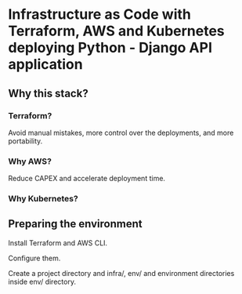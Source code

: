 # Infrastructure as Code with Terraform, AWS and Kubernetes deploying Python - Django API application

## Why this stack?

### Terraform?

Avoid manual mistakes, more control over the deployments, and more portability.

### Why AWS?

Reduce CAPEX and accelerate deployment time.





### Why Kubernetes?



## Preparing the environment

Install Terraform and AWS CLI.

Configure them.

Create a project directory and infra/, env/ and environment directories inside env/ directory.

